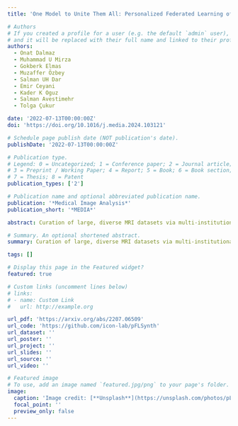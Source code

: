 ```yaml
---
title: 'One Model to Unite Them All: Personalized Federated Learning of Multi-Contrast MRI Synthesis'

# Authors
# If you created a profile for a user (e.g. the default `admin` user), write the username (folder name) here
# and it will be replaced with their full name and linked to their profile.
authors:
  - Onat Dalmaz
  - Muhammad U Mirza
  - Gokberk Elmas
  - Muzaffer Özbey
  - Salman UH Dar
  - Emir Ceyani
  - Kader K Oguz
  - Salman Avestimehr
  - Tolga Çukur

date: '2022-07-13T00:00:00Z'
doi: 'https://doi.org/10.1016/j.media.2024.103121'

# Schedule page publish date (NOT publication's date).
publishDate: '2022-07-13T00:00:00Z'

# Publication type.
# Legend: 0 = Uncategorized; 1 = Conference paper; 2 = Journal article;
# 3 = Preprint / Working Paper; 4 = Report; 5 = Book; 6 = Book section;
# 7 = Thesis; 8 = Patent
publication_types: ['2']

# Publication name and optional abbreviated publication name.
publication: '*Medical Image Analysis*'
publication_short: '*MEDIA*'

abstract: Curation of large, diverse MRI datasets via multi-institutional collaborations can help improve learning of generalizable synthesis models that reliably translate source- onto target-contrast images. To facilitate collaborations, federated learning (FL) adopts decentralized model training while mitigating privacy concerns by avoiding sharing of imaging data. However, conventional FL methods can be impaired by the inherent heterogeneity in the data distribution, with domain shifts evident within and across imaging sites. Here we introduce the first personalized FL method for MRI Synthesis (pFLSynth) that improves reliability against data heterogeneity via model specialization to individual sites and synthesis tasks (i.e., source-target contrasts). To do this, pFLSynth leverages an adversarial model equipped with novel personalization blocks that control the statistics of generated feature maps across the spatial/channel dimensions, given latent variables specific to sites and tasks. To further promote communication efficiency and site specialization, partial network aggregation is employed over later generator stages while earlier generator stages and the discriminator are trained locally. As such, pFLSynth enables multi-task training of multi-site synthesis models with high generalization performance across sites and tasks. Comprehensive experiments demonstrate the superior performance and reliability of pFLSynth in MRI synthesis against prior federated methods.

# Summary. An optional shortened abstract.
summary: Curation of large, diverse MRI datasets via multi-institutional collaborations can help improve learning of generalizable synthesis models that reliably translate source- onto target-contrast images. To facilitate collaborations, federated learning (FL) adopts decentralized model training while mitigating privacy concerns by avoiding sharing of imaging data. However, conventional FL methods can be impaired by the inherent heterogeneity in the data distribution, with domain shifts evident within and across imaging sites. Here we introduce the first personalized FL method for MRI Synthesis (pFLSynth) that improves reliability against data heterogeneity via model specialization to individual sites and synthesis tasks (i.e., source-target contrasts). To do this, pFLSynth leverages an adversarial model equipped with novel personalization blocks that control the statistics of generated feature maps across the spatial/channel dimensions, given latent variables specific to sites and tasks. To further promote communication efficiency and site specialization, partial network aggregation is employed over later generator stages while earlier generator stages and the discriminator are trained locally. As such, pFLSynth enables multi-task training of multi-site synthesis models with high generalization performance across sites and tasks. Comprehensive experiments demonstrate the superior performance and reliability of pFLSynth in MRI synthesis against prior federated methods.

tags: []

# Display this page in the Featured widget?
featured: true

# Custom links (uncomment lines below)
# links:
# - name: Custom Link
#   url: http://example.org

url_pdf: 'https://arxiv.org/abs/2207.06509'
url_code: 'https://github.com/icon-lab/pFLSynth'
url_dataset: ''
url_poster: ''
url_project: ''
url_slides: ''
url_source: ''
url_video: ''

# Featured image
# To use, add an image named `featured.jpg/png` to your page's folder.
image:
  caption: 'Image credit: [**Unsplash**](https://unsplash.com/photos/pLCdAaMFLTE)'
  focal_point: ''
  preview_only: false
---
```

